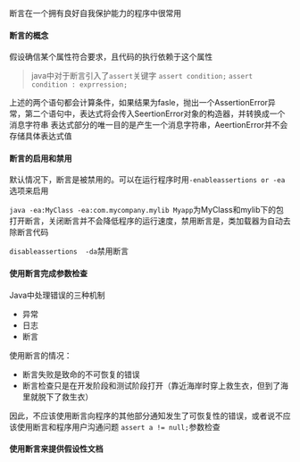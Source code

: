 断言在一个拥有良好自我保护能力的程序中很常用

#### 断言的概念

假设确信某个属性符合要求，且代码的执行依赖于这个属性

> java中对于断言引入了`assert`关键字
> `assert condition;`
> `assert condition : exprression;`

上述的两个语句都会计算条件，如果结果为fasle，抛出一个AssertionError异常，第二个语句中，表达式将会传入SeertionError对象的构造器，并转换成一个消息字符串
表达式部分的唯一目的是产生一个消息字符串，AeertionError并不会存储具体表达式值


#### 断言的启用和禁用

默认情况下，断言是被禁用的。可以在运行程序时用`-enableassertions or -ea`选项来启用

`java -ea:MyClass -ea:com.mycompany.mylib Myapp`为MyClass和mylib下的包打开断言，关闭断言并不会降低程序的运行速度，禁用断言是，类加载器为自动去除断言代码

`disableassertions  -da`禁用断言


#### 使用断言完成参数检查
Java中处理错误的三种机制
- 异常
- 日志
- 断言

使用断言的情况：
- 断言失败是致命的不可恢复的错误
- 断言检查只是在开发阶段和测试阶段打开（靠近海岸时穿上救生衣，但到了海里就脱下了救生衣）

因此，不应该使用断言向程序的其他部分通知发生了可恢复性的错误，或者说不应该使用断言和程序用户沟通问题
`assert a != null;`参数检查


#### 使用断言来提供假设性文档

